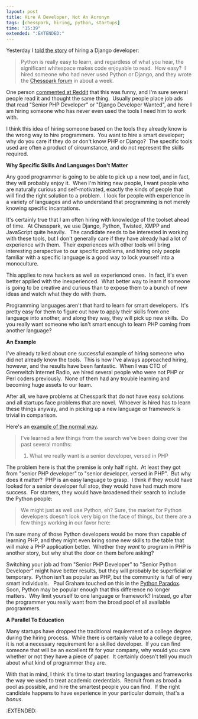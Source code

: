 ```yaml
---
layout: post
title: Hire A Developer, Not An Acronym
tags: [chesspark, hiring, python, startups]
time: "15:39"
extended: ":EXTENDED:"
---
```


Yesterday I <a href="https://metajack.im/2008/06/12/5-reasons-to-love-django/">told the story</a> of hiring a Django developer:
<blockquote>Python is really easy to learn, and regardless of what you hear, the significant whitespace makes code enjoyable to read.  How easy?  I hired someone who had never used Python or Django, and they wrote the <a href="http://www.chesspark.com/forum/">Chesspark forum</a> in about a week.</blockquote>
One person <a href="http://www.reddit.com/r/programming/info/6n4dc/comments/c04c4af">commented at Reddit</a> that this was funny, and I'm sure several people read it and thought the same thing.  Usually people place job ads that read "Senior PHP Developer" or "Django Developer Wanted", and here I am hiring someone who has never even used the tools I need him to work with.

I think this idea of hiring someone based on the tools they already know is the wrong way to hire programmers.  You want to hire a smart developer; why do you care if they do or don't know PHP or Django?  The specific tools used are often a product of circumstance, and do not represent the skills required.

<strong>Why Specific Skills And Languages Don't Matter</strong>

Any good programmer is going to be able to pick up a new tool, and in fact, they will probably enjoy it.  When I'm hiring new people, I want people who are naturally curious and self-motivated, exactly the kinds of people that will find the right solution to a problem.  I look for people with experience in a variety of languages and who understand that programming is not merely knowing specific incantations.

It's certainly true that I am often hiring with knowledge of the toolset ahead of time.  At Chesspark, we use Django, Python, Twisted, XMPP and JavaScript quite heavily.   The candidate needs to be interested in working with these tools, but I don't generally care if they have already had a lot of experience with them.  Their experiences with other tools will bring interesting perspective to our specific problems, and hiring only people familiar with a specific language is a good way to lock yourself into a monoculture.

This applies to new hackers as well as experienced ones.  In fact, it's even better applied with the inexperienced.  What better way to learn if someone is going to be creative and curious than to expose them to a bunch of new ideas and watch what they do with them.

Programming languages aren't that hard to learn for smart developers.  It's pretty easy for them to figure out how to apply their skills from one language into another, and along they way, they will pick up new skills.  Do you really want someone who isn't smart enough to learn PHP coming from another language?

<strong>An Example</strong>

I've already talked about one successful example of hiring someone who did not already know the tools.  This is how I've always approached hiring, however, and the results have been fantastic.  When I was CTO of Greenwitch Internet Radio, we hired several people who were not PHP or Perl coders previously.  None of them had any trouble learning and becoming huge assets to our team.

After all, we have problems at Chesspark that do not have easy solutions and all startups face problems that are novel.  Whoever is hired has to learn these things anyway, and in picking up a new language or framework is trivial in comparison.

Here's an <a href="http://www.protocolostomy.com/2008/06/13/might-as-well-use-python/">example of the normal way</a>.
<blockquote>I've learned a few things from the search we've been doing over the past several months:
<ol>
	<li>What we really want is a senior developer, versed in PHP</li>
</ol>
</blockquote>
The problem here is that the premise is only half right.  At least they got from "senior PHP developer" to "senior developer, versed in PHP".  But why does it matter?  PHP is an easy language to grasp.  I think if they would have looked for a senior developer full stop, they would have had much more success.  For starters, they would have broadened their search to include the Python people:
<blockquote>We might just as well use Python, eh? Sure, the market for Python developers doesn't look very big on the face of things, but there are a few things working in our favor here:</blockquote>
I'm sure many of those Python developers would be more than capable of learning PHP, and they might even bring some new skills to the table that will make a PHP application better.  Whether they <em>want</em> to program in PHP is another story, but why shut the door on them before asking?

Switching your job ad from "Senior PHP Developer" to "Senior Python Developer" might have better results, but they will probably be superficial or temporary.  Python isn't as popular as PHP, but the community is full of very smart individuals.   Paul Graham touched on this in the <a href="http://www.paulgraham.com/pypar.html">Python Paradox</a>.  Soon, Python may be popular enough that this difference no longer matters.  Why limit yourself to one language or framework? Instead, go after the programmer you really want from the broad pool of all available programmers.

<strong>A Parallel To Education</strong>

Many startups have dropped the traditional requirement of a college degree during the hiring process.  While there is certainly value to a college degree, it is not a necessary requirement for a skilled developer.  If you can find someone that will be an excellent fit for your company, why would you care whether or not they have a piece of paper.  It certainly doesn't tell you much about what kind of programmer they are.

With that in mind, I think it's time to start treating languages and frameworks the way we used to treat academic credentials.  Recruit from as broad a pool as possible, and hire the smartest people you can find.  If the right candidate happens to have experience in your particular domain, that's a <em>bonus</em>.

:EXTENDED:


